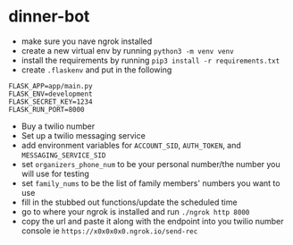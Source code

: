 # dinner-bot

- make sure you nave ngrok installed
- create a new virtual env by running `python3 -m venv venv`
- install the requirements by running `pip3 install -r requirements.txt`
- create `.flaskenv` and put in the following 
```
FLASK_APP=app/main.py
FLASK_ENV=development
FLASK_SECRET_KEY=1234
FLASK_RUN_PORT=8000
```   
- Buy a twilio number
- Set up a twilio messaging service
- add environment variables for `ACCOUNT_SID`, `AUTH_TOKEN`, and `MESSAGING_SERVICE_SID`
- set `organizers_phone_num` to be your personal number/the number you will use for testing
- set `family_nums` to be the list of family members' numbers you want to use
- fill in the stubbed out functions/update the scheduled time
- go to where your ngrok is installed and run `./ngrok http 8000`
- copy the url and paste it along with the endpoint into you twilio number console ie `https://x0x0x0x0.ngrok.io/send-rec`
